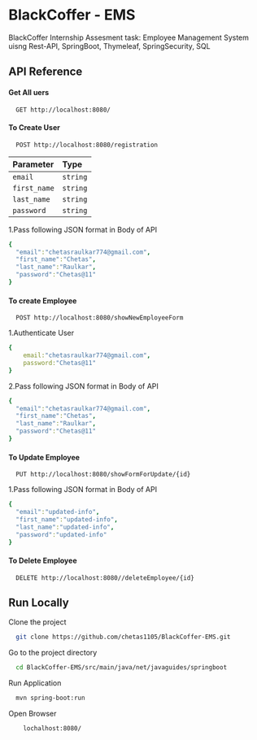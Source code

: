 
# BlackCoffer - EMS

BlackCoffer Internship Assesment task: Employee Management System uisng Rest-API, SpringBoot, Thymeleaf, SpringSecurity, SQL


## API Reference

#### Get All uers 

```http
  GET http://localhost:8080/
```



#### To Create User

```http
  POST http://localhost:8080/registration
```

| Parameter | Type     | 
| :-------- | :------- | 
| `email`      | `string` |
| `first_name`      | `string` | 
| `last_name`      | `string` |
| `password`      | `string` |



1.Pass following JSON format in Body of API
```yaml
{ 
  "email":"chetasraulkar774@gmail.com", 
  "first_name":"Chetas",
  "last_name":"Raulkar",
  "password":"Chetas@11"
}
```
#### To create Employee
```http
  POST http://localhost:8080/showNewEmployeeForm
```
1.Authenticate User 
```yaml
{
    email:"chetasraulkar774@gmail.com",
    password:"Chetas@11"
}
```
2.Pass following JSON format in Body of API
```yaml
{ 
  "email":"chetasraulkar774@gmail.com", 
  "first_name":"Chetas",
  "last_name":"Raulkar",
  "password":"Chetas@11"
}
```
#### To Update Employee
```http
  PUT http://localhost:8080/showFormForUpdate/{id}
```

1.Pass following JSON format in Body of API
```yaml
{ 
  "email":"updated-info", 
  "first_name":"updated-info",
  "last_name":"updated-info",
  "password":"updated-info"
}
```

#### To Delete Employee
```http
  DELETE http://localhost:8080//deleteEmployee/{id}
```







## Run Locally

Clone the project

```bash
  git clone https://github.com/chetas1105/BlackCoffer-EMS.git
```

Go to the project directory

```bash
  cd BlackCoffer-EMS/src/main/java/net/javaguides/springboot
```

Run Application

```bash
  mvn spring-boot:run
```

Open Browser

```bash
    lochalhost:8080/
``` 

